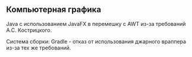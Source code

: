 ## Компьютерная графика

Java c использованием JavaFX в перемешку с AWT из-за требований А.С. Кострицкого. 

Система сборки: Gradle - отказ от использования джарного враппера из-за тех же требований.

